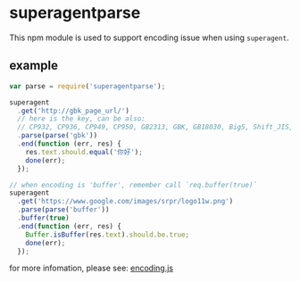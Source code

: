 # superagentparse

This npm module is used to support encoding issue when using `superagent`.

## example

```js
var parse = require('superagentparse');

superagent
  .get('http://gbk_page_url/')
  // here is the key, can be also: 
  // CP932, CP936, CP949, CP950, GB2313, GBK, GB18030, Big5, Shift_JIS, EUC-JP
  .parse(parse('gbk')) 
  .end(function (err, res) {
    res.text.should.equal('你好');
    done(err);
  });

// when encoding is 'buffer', remember call `req.buffer(true)`
superagent
  .get('https://www.google.com/images/srpr/logo11w.png')
  .parse(parse('buffer'))
  .buffer(true)
  .end(function (err, res) {
    Buffer.isBuffer(res.text).should.be.true;
    done(err);
  });
```

for more infomation, please see: [encoding.js](test/encoding.js)
